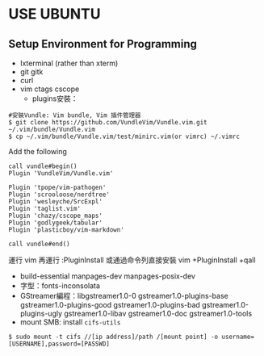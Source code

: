 # USE UBUNTU


## Setup Environment for Programming
- lxterminal (rather than xterm)
- git gitk
- curl
- vim ctags cscope
    - plugins安裝：
```
#安裝Vundle: Vim bundle, Vim 插件管理器
$ git clone https://github.com/VundleVim/Vundle.vim.git ~/.vim/bundle/Vundle.vim
$ cp ~/.vim/bundle/Vundle.vim/test/minirc.vim(or vimrc) ~/.vimrc
```
Add the following 
```
call vundle#begin()
Plugin 'VundleVim/Vundle.vim'

Plugin 'tpope/vim-pathogen'
Plugin 'scrooloose/nerdtree'
Plugin 'wesleyche/SrcExpl'
Plugin 'taglist.vim'
Plugin 'chazy/cscope_maps'
Plugin 'godlygeek/tabular'
Plugin 'plasticboy/vim-markdown'

call vundle#end()
```
運行 vim 再運行 :PluginInstall 或通過命令列直接安裝 vim +PluginInstall +qall

- build-essential manpages-dev manpages-posix-dev
- 字型：fonts-inconsolata
- GStreamer編程：libgstreamer1.0-0 gstreamer1.0-plugins-base gstreamer1.0-plugins-good gstreamer1.0-plugins-bad gstreamer1.0-plugins-ugly gstreamer1.0-libav gstreamer1.0-doc gstreamer1.0-tools
- mount SMB: install `cifs-utils`
```
$ sudo mount -t cifs //[ip address]/path /[mount point] -o username=[USERNAME],password=[PASSWD]
```